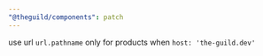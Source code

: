 ```yaml
---
"@theguild/components": patch
---
```


use url `url.pathname` only for products when `host: 'the-guild.dev'`
